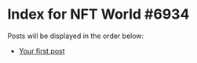# Index for NFT World #6934
Posts will be displayed in the order below:

- [Your first post](./001-first.md)

